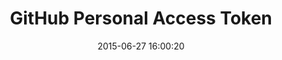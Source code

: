 ---
layout: post
title:  "GitHub Personal Access Token"
date:   2015-06-27 16:00:20
categories: github
tags: profile security settings
screenshot: github-personal-settings-23.jpg
alt-screenshots: github-personal-settings-23-list.jpg
---